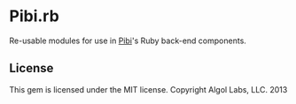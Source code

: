 # Pibi.rb

Re-usable modules for use in [Pibi](https://www.pibiapp.com)'s Ruby back-end
components.

## License

This gem is licensed under the MIT license. Copyright Algol Labs, LLC. 2013